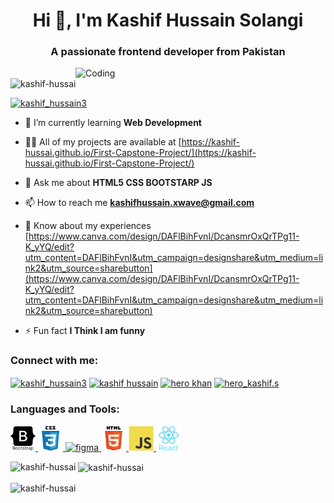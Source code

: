 <h1 align="center">Hi 👋, I'm Kashif Hussain Solangi</h1>
<h3 align="center">A passionate frontend developer from Pakistan</h3>
<img align="right" alt="Coding" width="400" src="https://camo.githubusercontent.com/5ddf73ad3a205111cf8c686f687fc216c2946a75005718c8da5b837ad9de78c9/68747470733a2f2f7468756d62732e6766796361742e636f6d2f4576696c4e657874446576696c666973682d736d616c6c2e676966">


<p align="left"> <img src="https://komarev.com/ghpvc/?username=kashif-hussai&label=Profile%20views&color=0e75b6&style=flat" alt="kashif-hussai" /> </p>

<p align="left"> <a href="https://twitter.com/kashif_hussain3" target="blank"><img src="https://img.shields.io/twitter/follow/kashif_hussain3?logo=twitter&style=for-the-badge" alt="kashif_hussain3" /></a> </p>

- 🌱 I’m currently learning **Web Development**

- 👨‍💻 All of my projects are available at [https://kashif-hussai.github.io/First-Capstone-Project/](https://kashif-hussai.github.io/First-Capstone-Project/)

- 💬 Ask me about **HTML5 CSS BOOTSTARP JS**

- 📫 How to reach me **kashifhussain.xwave@gmail.com**

- 📄 Know about my experiences [https://www.canva.com/design/DAFlBihFvnI/DcansmrOxQrTPg11-K_yYQ/edit?utm_content=DAFlBihFvnI&utm_campaign=designshare&utm_medium=link2&utm_source=sharebutton](https://www.canva.com/design/DAFlBihFvnI/DcansmrOxQrTPg11-K_yYQ/edit?utm_content=DAFlBihFvnI&utm_campaign=designshare&utm_medium=link2&utm_source=sharebutton)

- ⚡ Fun fact **I Think I am funny**

<h3 align="left">Connect with me:</h3>
<p align="left">
<a href="https://twitter.com/kashif_hussain3" target="blank"><img align="center" src="https://raw.githubusercontent.com/rahuldkjain/github-profile-readme-generator/master/src/images/icons/Social/twitter.svg" alt="kashif_hussain3" height="30" width="40" /></a>
<a href="https://linkedin.com/in/kashif hussain" target="blank"><img align="center" src="https://raw.githubusercontent.com/rahuldkjain/github-profile-readme-generator/master/src/images/icons/Social/linked-in-alt.svg" alt="kashif hussain" height="30" width="40" /></a>
<a href="https://fb.com/hero khan" target="blank"><img align="center" src="https://raw.githubusercontent.com/rahuldkjain/github-profile-readme-generator/master/src/images/icons/Social/facebook.svg" alt="hero khan" height="30" width="40" /></a>
<a href="https://instagram.com/hero_kashif.s" target="blank"><img align="center" src="https://raw.githubusercontent.com/rahuldkjain/github-profile-readme-generator/master/src/images/icons/Social/instagram.svg" alt="hero_kashif.s" height="30" width="40" /></a>
</p>

<h3 align="left">Languages and Tools:</h3>
<p align="left"> <a href="https://getbootstrap.com" target="_blank" rel="noreferrer"> <img src="https://raw.githubusercontent.com/devicons/devicon/master/icons/bootstrap/bootstrap-plain-wordmark.svg" alt="bootstrap" width="40" height="40"/> </a> <a href="https://www.w3schools.com/css/" target="_blank" rel="noreferrer"> <img src="https://raw.githubusercontent.com/devicons/devicon/master/icons/css3/css3-original-wordmark.svg" alt="css3" width="40" height="40"/> </a> <a href="https://www.figma.com/" target="_blank" rel="noreferrer"> <img src="https://www.vectorlogo.zone/logos/figma/figma-icon.svg" alt="figma" width="40" height="40"/> </a> <a href="https://www.w3.org/html/" target="_blank" rel="noreferrer"> <img src="https://raw.githubusercontent.com/devicons/devicon/master/icons/html5/html5-original-wordmark.svg" alt="html5" width="40" height="40"/> </a> <a href="https://developer.mozilla.org/en-US/docs/Web/JavaScript" target="_blank" rel="noreferrer"> <img src="https://raw.githubusercontent.com/devicons/devicon/master/icons/javascript/javascript-original.svg" alt="javascript" width="40" height="40"/> </a> <a href="https://reactjs.org/" target="_blank" rel="noreferrer"> <img src="https://raw.githubusercontent.com/devicons/devicon/master/icons/react/react-original-wordmark.svg" alt="react" width="40" height="40"/> </a> </p>

<p><img align="left" src="https://github-readme-stats.vercel.app/api/top-langs?username=kashif-hussai&show_icons=true&locale=en&layout=compact" alt="kashif-hussai" /></p>

<p>&nbsp;<img align="center" src="https://github-readme-stats.vercel.app/api?username=kashif-hussai&show_icons=true&locale=en" alt="kashif-hussai" /></p>

<p><img align="center" src="https://github-readme-streak-stats.herokuapp.com/?user=kashif-hussai&" alt="kashif-hussai" /></p>
